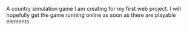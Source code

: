 A country simulation game I am creating for my first web project. I will hopefully get the game running online as soon as there are playable elements.
